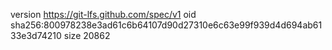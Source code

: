 version https://git-lfs.github.com/spec/v1
oid sha256:800978238e3ad61c6b64107d90d27310e6c63e99f939d4d694ab6133e3d74210
size 20862
